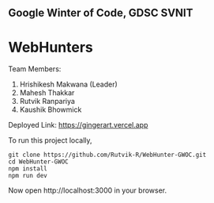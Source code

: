 ## Google Winter of Code, GDSC SVNIT
# WebHunters

Team Members: 
1. Hrishikesh Makwana (Leader)
2. Mahesh Thakkar
3. Rutvik Ranpariya
4. Kaushik Bhowmick

Deployed Link: https://gingerart.vercel.app

To run this project locally,
```
git clone https://github.com/Rutvik-R/WebHunter-GWOC.git
cd WebHunter-GWOC
npm install
npm run dev
```

Now open http://localhost:3000 in your browser.
